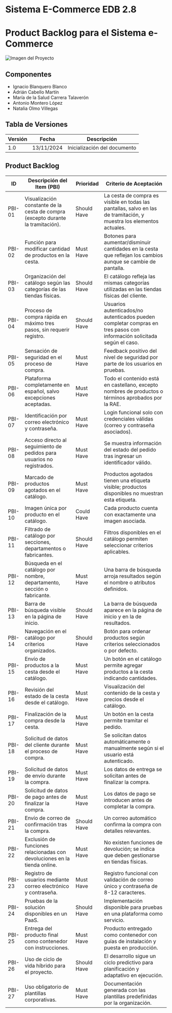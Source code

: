 # Sistema E-Commerce EDB 2.8

# Product Backlog para el Sistema e-Commerce

![Imagen del Proyecto](https://www.informatica.us.es/docs/imagen-etsii/logo-ETSII-US-Vertical-Color.png)

## Componentes <a name="componentes"></a>

- Ignacio Blanquero Blanco
- Adrián Cabello Martín
- María de la Salud Carrera Talaverón
- Antonio Montero López
- Natalia Olmo Villegas
 
## Tabla de Versiones
| Versión | Fecha       | Descripción                   |
|---------|-------------|-------------------------------|
| 1.0     | 13/11/2024  | Inicialización del documento    |

## Product Backlog
| **ID**   | **Descripción del Item (PBI)**                                                                               | **Prioridad** | **Criterio de Aceptación**                                                                                   |
|----------|-------------------------------------------------------------------------------------------------------------|---------------|------------------------------------------------------------------------------------------------------------|
| PBI-01   | Visualización constante de la cesta de compra (excepto durante la tramitación).                              | Should Have   | La cesta de compra es visible en todas las pantallas, salvo en las de tramitación, y muestra los elementos actuales. |
| PBI-02   | Función para modificar cantidad de productos en la cesta.                                                    | Must Have     | Botones para aumentar/disminuir cantidades en la cesta que reflejan los cambios aunque se cambie de pantalla. |
| PBI-03   | Organización del catálogo según las categorías de las tiendas físicas.                                       | Should Have   | El catálogo refleja las mismas categorías utilizadas en las tiendas físicas del cliente.                    |
| PBI-04   | Proceso de compra rápida en máximo tres pasos, sin requerir registro.                                        | Should Have   | Usuarios autenticados/no autenticados pueden completar compras en tres pasos con información solicitada según el caso. |
| PBI-05   | Sensación de seguridad en el proceso de compra.                                                              | Must Have     | Feedback positivo del nivel de seguridad por parte de los usuarios en pruebas.                              |
| PBI-06   | Plataforma completamente en español, salvo excepciones aceptadas.                                            | Must Have     | Todo el contenido está en castellano, excepto nombres de productos o términos aprobados por la RAE.         |
| PBI-07   | Identificación por correo electrónico y contraseña.                                                          | Must Have     | Login funcional solo con credenciales válidas (correo y contraseña asociados).                              |
| PBI-08   | Acceso directo al seguimiento de pedidos para usuarios no registrados.                                       | Must Have     | Se muestra información del estado del pedido tras ingresar un identificador válido.                         |
| PBI-09   | Marcado de productos agotados en el catálogo.                                                                | Must Have     | Productos agotados tienen una etiqueta visible; productos disponibles no muestran esta etiqueta.            |
| PBI-10   | Imagen única por producto en el catálogo.                                                                    | Could Have    | Cada producto cuenta con exactamente una imagen asociada.                                                  |
| PBI-11   | Filtrado de catálogo por secciones, departamentos o fabricantes.                                             | Should Have   | Filtros disponibles en el catálogo permiten seleccionar criterios aplicables.                               |
| PBI-12   | Búsqueda en el catálogo por nombre, departamento, sección o fabricante.                                      | Must Have     | Una barra de búsqueda arroja resultados según el nombre o atributos definidos.                              |
| PBI-13   | Barra de búsqueda visible en la página de inicio.                                                            | Should Have   | La barra de búsqueda aparece en la página de inicio y en la de resultados.                                 |
| PBI-14   | Navegación en el catálogo por criterios organizados.                                                         | Should Have   | Botón para ordenar productos según criterios seleccionados o por defecto.                                  |
| PBI-15   | Envío de productos a la cesta desde el catálogo.                                                             | Must Have     | Un botón en el catálogo permite agregar productos a la cesta indicando cantidades.                         |
| PBI-16   | Revisión del estado de la cesta desde el catálogo.                                                           | Must Have     | Visualización del contenido de la cesta y precios desde el catálogo.                                       |
| PBI-17   | Finalización de la compra desde la cesta.                                                                    | Must Have     | Un botón en la cesta permite tramitar el pedido.                                                           |
| PBI-18   | Solicitud de datos del cliente durante el proceso de compra.                                                 | Must Have     | Se solicitan datos automáticamente o manualmente según si el usuario está autenticado.                     |
| PBI-19   | Solicitud de datos de envío durante la compra.                                                               | Must Have     | Los datos de entrega se solicitan antes de finalizar la compra.                                            |
| PBI-20   | Solicitud de datos de pago antes de finalizar la compra.                                                     | Must Have     | Los datos de pago se introducen antes de completar la compra.                                              |
| PBI-21   | Envío de correo de confirmación tras la compra.                                                              | Should Have   | Un correo automático confirma la compra con detalles relevantes.                                           |
| PBI-22   | Exclusión de funciones relacionadas con devoluciones en la tienda online.                                    | Must Have     | No existen funciones de devolución; se indica que deben gestionarse en tiendas físicas.                    |
| PBI-23   | Registro de usuarios mediante correo electrónico y contraseña.                                               | Must Have     | Registro funcional con validación de correo único y contraseña de 8-12 caracteres.                        |
| PBI-24   | Pruebas de la solución disponibles en un PaaS.                                                               | Should Have   | Implementación disponible para pruebas en una plataforma como servicio.                                    |
| PBI-25   | Entrega del producto final como contenedor con instrucciones.                                                | Must Have     | Producto entregado como contenedor con guías de instalación y puesta en producción.                        |
| PBI-26   | Uso de ciclo de vida híbrido para el proyecto.                                                               | Should Have   | El desarrollo sigue un ciclo predictivo para planificación y adaptativo en ejecución.                      |
| PBI-27   | Uso obligatorio de plantillas corporativas.                                                                  | Must Have     | Documentación generada con las plantillas predefinidas por la organización.                                |
